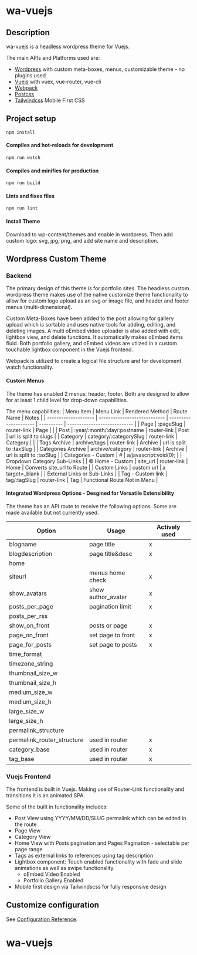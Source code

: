 # wa-vuejs

## Description
wa-vuejs is a headless wordpress theme for Vuejs. 

The main APIs and Platforms used are:
- [Wordpress](https://wordpress.org) with custom meta-boxes, menus, customizable theme - no plugins used
- [Vuejs](https://vuejs.org/) with vuex, vue-router, vue-cli
- [Webpack](https://webpack.js.org/)
- [Postcss](https://postcss.org/)
- [Tailwindcss](https://tailwindcss.com/) Mobile First CSS

## Project setup
```
npm install
```

#### Compiles and hot-reloads for development
```
npm run watch
```
#### Compiles and minifies for production
```
npm run build
```
#### Lints and fixes files
```
npm run lint
```
#### Install Theme
Download to wp-content/themes and enable in wordpress. Then add custom logo: svg, jpg, png, and add site name and description.

## Wordpress Custom Theme

### Backend
The primary design of this theme is for portfolio sites. The headless custom wordpress theme makes use of the native customize theme functionality to allow for custom logo upload
as an svg or image file, and header and footer menus (multi-dimensional).

Custom Meta-Boxes have been added to the post allowing for gallery upload which is sortable and uses native tools
for adding, editing, and deleting images. A multi oEmbed video uploader is also added
with edit, lightbox view, and delete functions. It automatically makes oEmbed items fluid. Both portfolio gallery,
and oEmbed videos are utilzed in a custom touchable lightbox component in the Vuejs frontend.

Webpack is utilized to create a logical file structure and for development watch functionality. 

#### Custom Menus
The theme has enabled 2 menus: header, footer. Both are designed to allow for at least 1 child 
level for drop-down capabilities.

The menu capabilities:
|       Menu Item      |           Menu Link          |    Rendered Method    | Route Name |            Notes             |
| -------------------- | ---------------------------- | --------------------- | ---------- | ---------------------------- |
| Page                 | :pageSlug                    | router-link           | Page       |                              |
| Post                 | :year/:month/:day/:postname  | router-link           | Post       | url is split to slugs        |
| Category             | category/:categorySlug       | router-link           | Category   |                              |
| Tags Archive         | archive/tags                 | router-link           | Archive    | url is split to :taxSlug     |
| Categories Archive   | archive/category             | router-link           | Archive    | url is split to :taxSlug     |
| Categories - Custom  | #                            | a/javascript:void(0); |            | Dropdown Category Sub-Links  |
| &copy; Home - Custom | site_url                     | router-link           | Home       | Converts site_url to Route   |
| Custom Links         | custom url                   | a target=_blank       |            | External Links or Sub-Links  |
| Tag - Custom link    | tag/:tagSlug                 | router-link           | Tag        | Functional Route Not in Menu |


#### Integrated Wordpress Options - Desgined for Versatile Extensibility
The theme has an API route to receive the following options. Some are made available but not currently used.

|            Option          |       Usage       |   Actively used   |
| -------------------------- | ----------------- | ----------------- | 
| blogname                   | page title        |         x         |
| blogdescription            | page title&desc   |         x         |
| home                       |                   |                   |
| siteurl                    | menus home check  |         x         |
| show_avatars               | show author_avatar|         x         |
| posts_per_page             | pagination limit  |         x         |
| posts_per_rss              |                   |                   |
| show_on_front              | posts or page     |         x         |
| page_on_front              | set page to front |         x         |
| page_for_posts             | set page to posts |         x         |
| time_format                |                   |                   |
| timezone_string            |                   |                   |
| thumbnail_size_w           |                   |                   |
| thumbnail_size_h           |                   |                   |
| medium_size_w              |                   |                   |
| medium_size_h              |                   |                   |
| large_size_w               |                   |                   |
| large_size_h               |                   |                   |
| permalink_structure        |                   |                   |
| permalink_router_structure | used in router    |         x         |
| category_base              | used in router    |         x         |
| tag_base                   | used in router    |         x         |

### Vuejs Frontend
The frontend is built in Vuejs. Making use of Router-Link functionality and transitions it is an animated SPA.

Some of the built in functionality includes:
- Post View using YYYY/MM/DD/SLUG permalink which can be edited in the route
- Page View
- Category View
- Home View with Posts pagination and Pages Pagination - selectable per page range
- Tags as external links to references using tag description
- Lightbox component: Touch enabled functionality with fade and slide animations 
as well as swipe functionality.
  - oEmbed Video Enabled
  - Portfolio Gallery Enabled
- Mobile first design via Tailwindscss for fully responsive design


## Customize configuration
See [Configuration Reference](https://cli.vuejs.org/config/).
# wa-vuejs
